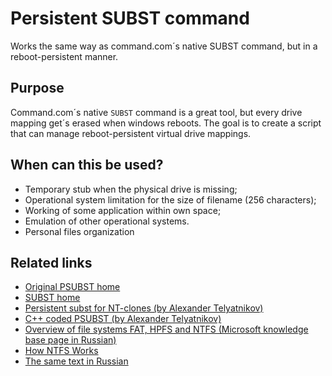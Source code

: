 # Persistent SUBST command #

Works the same way as command.com´s native SUBST command, but in a reboot-persistent manner.

## Purpose ##

Command.com´s native `SUBST` command is a great tool, but every drive mapping get´s erased when windows reboots.
The goal is to create a script that can manage reboot-persistent virtual drive mappings.

## When can this be used? ##

  * Temporary stub when the physical drive is missing;
  * Operational system limitation for the size of filename (256 characters);
  * Working of some application within own space;
  * Emulation of other operational systems.
  * Personal files organization


## Related links ##
  * [Original PSUBST home](https://github.com/ildar-shaimordanov/psubst)
  * [SUBST home](http://technet.microsoft.com/en-us/library/bb491006.aspx)
  * [Persistent subst for NT-clones (by Alexander Telyatnikov)](http://alter.org.ua/en/docs/win/persist_subst/)
  * [C++ coded PSUBST (by Alexander Telyatnikov)](http://alter.org.ua/en/soft/win/psubst/)
  * [Overview of file systems FAT, HPFS and NTFS (Microsoft knowledge base page in Russian)](http://support.microsoft.com/kb/100108)
  * [How NTFS Works](http://technet.microsoft.com/en-us/library/cc781134.aspx)
  * [The same text in Russian](http://debugger.ru/articles/psubst)
